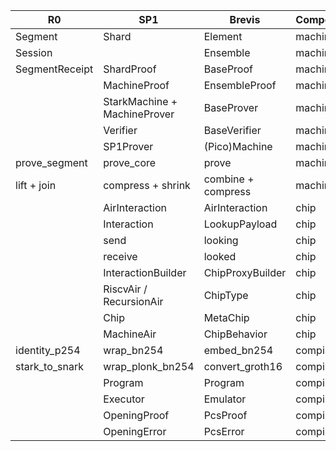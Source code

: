 | R0             | SP1                          | Brevis             | Component |
|----------------|------------------------------|--------------------|-----------|
| Segment        | Shard                        | Element            | machine   |
| Session        |                              | Ensemble           | machine   |
| SegmentReceipt | ShardProof                   | BaseProof          | machine   |
|                | MachineProof                 | EnsembleProof      | machine   |
|                | StarkMachine + MachineProver | BaseProver         | machine   |
|                | Verifier                     | BaseVerifier       | machine   |
|                | SP1Prover                    | (Pico)Machine      | machine   |
| prove_segment  | prove_core                   | prove              | machine   |
| lift + join    | compress + shrink            | combine + compress | machine   |
|                | AirInteraction               | AirInteraction     | chip      |
|                | Interaction                  | LookupPayload      | chip      |
|                | send                         | looking            | chip      |
|                | receive                      | looked             | chip      |
|                | InteractionBuilder           | ChipProxyBuilder   | chip      |
|                | RiscvAir / RecursionAir      | ChipType           | chip      |
|                | Chip                         | MetaChip           | chip      |
|                | MachineAir                   | ChipBehavior       | chip      |
| identity_p254  | wrap_bn254                   | embed_bn254        | compiler  |
| stark_to_snark | wrap_plonk_bn254             | convert_groth16    | compiler  |
|                | Program                      | Program            | compiler  |
|                | Executor                     | Emulator           | compiler  |
|                | OpeningProof                 | PcsProof           | compiler  |
|                | OpeningError                 | PcsError           | compiler  |